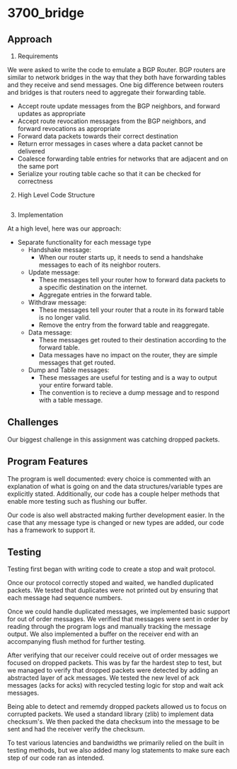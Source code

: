 # 3700_bridge

## Approach

1. Requirements   

We were asked to write the code to emulate a BGP Router. BGP routers are similar to network bridges in the way that they both have forwarding tables and they receive and send messages. One big difference between routers and bridges is that routers need to aggregate their forwarding table. 

- Accept route update messages from the BGP neighbors, and forward updates as appropriate
- Accept route revocation messages from the BGP neighbors, and forward revocations as appropriate
- Forward data packets towards their correct destination
- Return error messages in cases where a data packet cannot be delivered
- Coalesce forwarding table entries for networks that are adjacent and on the same port
- Serialize your routing table cache so that it can be checked for correctness

2. High Level Code Structure 

``` python


```

3. Implementation 

At a high level, here was our approach: 

- Separate functionality for each message type
    - Handshake message: 
        - When our router starts up, it needs to send a handshake messages to each of its neighbor routers.
    - Update message:
        - These messages tell your router how to forward data packets to a specific destination on the internet.
        - Aggregate entries in the forward table.
    - Withdraw message:
        - These messages tell your router that a route in its forward table is no longer valid.
        - Remove the entry from the forward table and reaggregate. 
    - Data message:
        - These messages get routed to their destination according to the forward table.
        - Data messages have no impact on the router, they are simple messages that get routed. 
    - Dump and Table messages:   
        - These messages are useful for testing and is a way to output your entire forward table. 
        - The convention is to recieve a dump message and to respond with a table message.   



## Challenges 

Our biggest challenge in this assignment was catching dropped packets. 

## Program Features

The program is well documented: every choice is commented with an explanation of what is going on and the data structures/variable types are explicitly stated. Additionally, our code has a couple helper methods that enable more testing such as flushing our buffer. 

Our code is also well abstracted making further development easier. In the case that any message type is changed or new types are added, our code has a framework to support it.


## Testing 

Testing first began with writing code to create a stop and wait protocol. 

Once our protocol correctly stoped and waited, we handled duplicated packets. We tested that duplicates were not printed out by ensuring that each message had sequence numbers.   

Once we could handle duplicated messages, we implemented basic support for out of order messages. We verified that messages were sent in order by reading through the program logs and manually tracking the message output. We also implemented a buffer on the receiver end with an accompanying flush method for further testing.

After verifying that our receiver could receive out of order messages we focused on dropped packets. This was by far the hardest step to test, but we managed to verify that dropped packets were detected by adding an abstracted layer of ack messages. We tested the new level of ack messages (acks for acks) with recycled testing logic for stop and wait ack messages.

Being able to detect and rememdy dropped packets allowed us to focus on corrupted packets. We used a standard library (zlib) to implement data checksum's. We then packed the data checksum into the message to be sent and had the receiver verify the checksum. 

To test various latencies and bandwidths we primarily relied on the built in testing methods, but we also added many log statements to make sure each step of our code ran as intended. 





